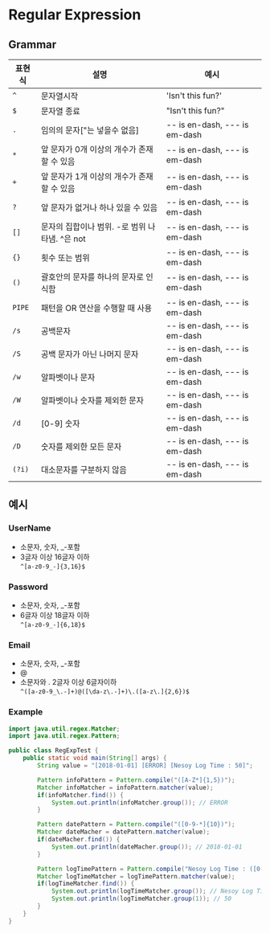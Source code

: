 # Regular Expression

## Grammar
|표현식                |설명                          |예시                         |
|----------------|-------------------------------|-----------------------------|
|`^`			 |문자열시작            |'Isn't this fun?'            |
|`$`          	 |문자열 종료            |"Isn't this fun?"            |
|`.`         	 |임의의 문자["는 넣을수 없음]|-- is en-dash, --- is em-dash|
|`*`         	 |앞 문자가 0개 이상의 개수가 존재할 수 있음|-- is en-dash, --- is em-dash|
|`+`         	 |앞 문자가 1개 이상의 개수가 존재할 수 있음|-- is en-dash, --- is em-dash|
|`?`         	 |앞 문자가 없거나 하나 있을 수 있음|-- is en-dash, --- is em-dash|
|`[]`          	 |문자의 집합이나 범위. -로 범위 나타냄. ^은 not|-- is en-dash, --- is em-dash|
|`{}`          	 |횟수 또는 범위|-- is en-dash, --- is em-dash|
|`()`            |괄호안의 문자를 하나의 문자로 인식함|-- is en-dash, --- is em-dash|
|`PIPE`          |패턴을 OR 연산을 수행할 때 사용|-- is en-dash, --- is em-dash|
|`/s`          	 |공백문자|-- is en-dash, --- is em-dash|
|`/S`          	 |공백 문자가 아닌 나머지 문자|-- is en-dash, --- is em-dash|
|`/w`          	 |알파벳이나 문자|-- is en-dash, --- is em-dash|
|`/W`          	 |알파벳이나 숫자를 제외한 문자|-- is en-dash, --- is em-dash|
|`/d`          	 |[0-9] 숫자|-- is en-dash, --- is em-dash|
|`/D`          	 |숫자를 제외한 모든 문자|-- is en-dash, --- is em-dash|
|`(?i)`          |대소문자를 구분하지 않음|-- is en-dash, --- is em-dash|

## 예시
### UserName
- 소문자, 숫자, _-포함
- 3글자 이상 16글자 이하  
`^[a-z0-9_-]{3,16}$`

### Password
- 소문자, 숫자, _-포함
- 6글자 이상 18글자 이하  
`^[a-z0-9_-]{6,18}$`

### Email
- 소문자, 숫자, _-포함
- @
- 소문자와 . 2글자 이상 6글자이하  
`^([a-z0-9_\.-]+)@([\da-z\.-]+)\.([a-z\.]{2,6})$`

### Example
```java
import java.util.regex.Matcher;
import java.util.regex.Pattern;

public class RegExpTest {
	public static void main(String[] args) {
		String value = "[2018-01-01] [ERROR] [Nesoy Log Time : 50]";

		Pattern infoPattern = Pattern.compile("([A-Z*]{1,5})");
		Matcher infoMatcher = infoPattern.matcher(value);
		if(infoMatcher.find()) {
			System.out.println(infoMatcher.group()); // ERROR
		}

		Pattern datePattern = Pattern.compile("([0-9-*]{10})");
		Matcher dateMacher = datePattern.matcher(value);
		if(dateMacher.find()) {
			System.out.println(dateMacher.group()); // 2018-01-01
		}

		Pattern logTimePattern = Pattern.compile("Nesoy Log Time : ([0-9*]{1,10})");
		Matcher logTimeMatcher = logTimePattern.matcher(value);
		if(logTimeMatcher.find()) {
			System.out.println(logTimeMatcher.group()); // Nesoy Log Time : 50
			System.out.println(logTimeMatcher.group(1)); // 50
		}
	}
}
```